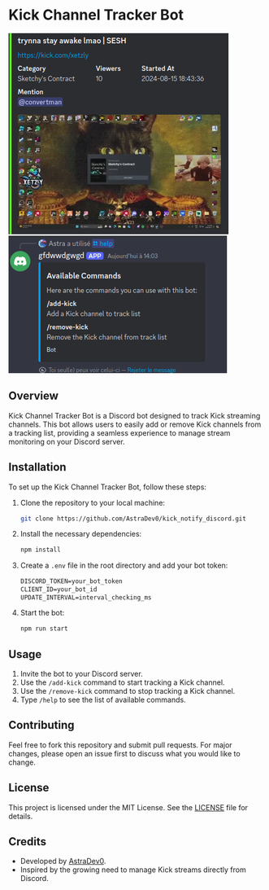 # Kick Channel Tracker Bot

![Kick Channel Tracker Bot](/images/notify.png)
![Kick bot Help](/images/help.png)

## Overview

Kick Channel Tracker Bot is a Discord bot designed to track Kick streaming channels. This bot allows users to easily add or remove Kick channels from a tracking list, providing a seamless experience to manage stream monitoring on your Discord server.

## Installation

To set up the Kick Channel Tracker Bot, follow these steps:

1. Clone the repository to your local machine:

   ```bash
   git clone https://github.com/AstraDev0/kick_notify_discord.git
   ```

2. Install the necessary dependencies:

   ```bash
   npm install
   ```

3. Create a `.env` file in the root directory and add your bot token:

   ```env
   DISCORD_TOKEN=your_bot_token
   CLIENT_ID=your_bot_id
   UPDATE_INTERVAL=interval_checking_ms
   ```

4. Start the bot:

   ```bash
   npm run start
   ```

## Usage

1. Invite the bot to your Discord server.
2. Use the `/add-kick` command to start tracking a Kick channel.
3. Use the `/remove-kick` command to stop tracking a Kick channel.
4. Type `/help` to see the list of available commands.

## Contributing

Feel free to fork this repository and submit pull requests. For major changes, please open an issue first to discuss what you would like to change.

## License

This project is licensed under the MIT License. See the [LICENSE](LICENSE) file for details.

## Credits

- Developed by [AstraDev0](https://github.com/AstraDev0).
- Inspired by the growing need to manage Kick streams directly from Discord.
